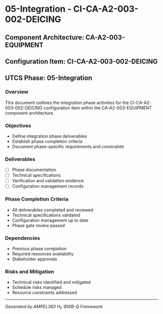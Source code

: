 # 05-Integration - CI-CA-A2-003-002-DEICING

## Component Architecture: CA-A2-003-EQUIPMENT
## Configuration Item: CI-CA-A2-003-002-DEICING
## UTCS Phase: 05-Integration

### Overview
This document outlines the integration phase activities for the CI-CA-A2-003-002-DEICING configuration item within the CA-A2-003-EQUIPMENT component architecture.

### Objectives
- Define integration phase deliverables
- Establish phase completion criteria
- Document phase-specific requirements and constraints

### Deliverables
- [ ] Phase documentation
- [ ] Technical specifications
- [ ] Verification and validation evidence
- [ ] Configuration management records

### Phase Completion Criteria
- All deliverables completed and reviewed
- Technical specifications validated
- Configuration management up to date
- Phase gate review passed

### Dependencies
- Previous phase completion
- Required resources availability
- Stakeholder approvals

### Risks and Mitigation
- Technical risks identified and mitigated
- Schedule risks managed
- Resource constraints addressed

---
*Generated by AMPEL360 H₂-BWB-Q Framework*
